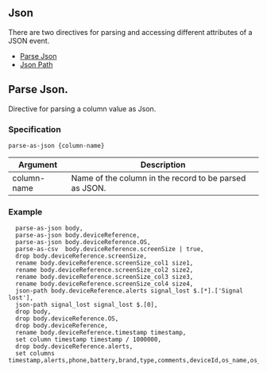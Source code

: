 ## Json

There are two directives for parsing and accessing different attributes of a JSON event. 

* [Parse Json](parse-json)
* [Json Path](json-path)

## Parse Json.

Directive for parsing a column value as Json. 

### Specification

```
parse-as-json {column-name}
```

| Argument      | Description |
| ------------- | ------------- |
| column-name   | Name of the column in the record to be parsed as JSON. |

### Example
```
  parse-as-json body,
  parse-as-json body.deviceReference,
  parse-as-json body.deviceReference.OS,
  parse-as-csv  body.deviceReference.screenSize | true,
  drop body.deviceReference.screenSize,
  rename body.deviceReference.screenSize_col1 size1,
  rename body.deviceReference.screenSize_col2 size2,
  rename body.deviceReference.screenSize_col3 size3,
  rename body.deviceReference.screenSize_col4 size4,
  json-path body.deviceReference.alerts signal_lost $.[*].['Signal lost'],
  json-path signal_lost signal_lost $.[0],
  drop body,
  drop body.deviceReference.OS,
  drop body.deviceReference,
  rename body.deviceReference.timestamp timestamp,
  set column timestamp timestamp / 1000000,
  drop body.deviceReference.alerts,
  set columns timestamp,alerts,phone,battery,brand,type,comments,deviceId,os_name,os_version,size1,size2,size3,size4,signal
```
